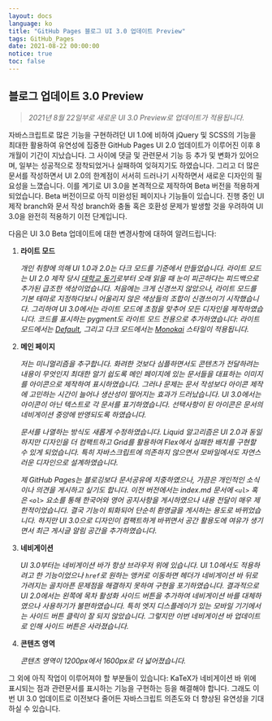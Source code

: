 ```yaml
---
layout: docs
language: ko
title: "GitHub Pages 블로그 UI 3.0 업데이트 Preview"
tags: GitHub_Pages
date: 2021-08-22 00:00:00
notice: true
toc: false
---
```

## 블로그 업데이트 3.0 Preview
> *2021년 8월 22일부로 새로운 UI 3.0 Preview로 업데이트가 적용됩니다.*

자바스크립트로 많은 기능을 구현하려던 UI 1.0에 비하여 jQuery 및 SCSS의 기능을 최대한 활용하여 유연성에 집중한 GitHub Pages UI 2.0 업데이트가 이루어진 이후 8개월이 기간이 지났습니다. 그 사이에 댓글 및 관련문서 기능 등 추가 및 변화가 있어으며, 일부는 성공적으로 정착되었거나 실패하여 잊혀지기도 하였습니다. 그리고 더 많은 문서를 작성하면서 UI 2.0의 한계점이 서서히 드러나기 시작하면서 새로운 디자인의 필요성을 느꼈습니다. 이를 계기로 UI 3.0을 본격적으로 제작하여 Beta 버전을 적용하게 되었습니다. Beta 버전이므로 아직 미완성된 페이지나 기능들이 있습니다. 진행 중인 UI 제작 branch와 문서 작성 branch와 충돌 혹은 호환성 문제가 발생할 것을 우려하여 UI 3.0을 완전히 적용하기 이전 단계입니다.

다음은 UI 3.0 Beta 업데이트에 대한 변경사항에 대하여 알려드립니다:

1. **라이트 모드**

    *개인 취향에 의해 UI 1.0과 2.0는 다크 모드를 기준에서 만들었습니다. 라이트 모드는 UI 2.0 제작 당시 [대학교 동기](https://moonyeol.github.io/)로부터 오래 읽을 때 눈이 피곤하다는 피드백으로 추가된 급조한 색상이었습니다. 처음에는 크게 신경쓰지 않았으나, 라이트 모드를 기본 테마로 지정하다보니 어울리지 않은 색상들의 조합이 신경쓰이기 시작했습니다. 그리하여 UI 3.0에서는 라이트 모드에 초점을 맞추어 모든 디자인을 제작하였습니다. 코드를 표시하는 pygment도 라이트 모드 전용으로 추가하였습니다: 라이트 모드에서는 [Default](https://raw.githubusercontent.com/jwarby/jekyll-pygments-themes/master/default.css), 그리고 다크 모드에서는 [Monokai](https://raw.githubusercontent.com/jwarby/jekyll-pygments-themes/master/monokai.css) 스타일이 적용됩니다.*

1. **메인 페이지**

    *저는 미니멀리즘을 추구합니다. 화려한 것보다 심플하면서도 콘텐츠가 전달하려는 내용이 무엇인지 최대한 알기 쉽도록 메인 페이지에 있는 문서들을 대표하는 이미지를 아이콘으로 제작하여 표시하였습니다. 그러나 문제는 문서 작성보다 아이콘 제작에 고민하는 시간이 늘어나 생산성이 떨어지는 효과가 드러났습니다. UI 3.0에서는 아이콘이 아닌 텍스트로 각 문서를 표기하였습니다. 선택사항이 된 아이콘은 문서의 네비게이션 중앙에 반영되도록 하였습니다.*

    *문서를 나열하는 방식도 새롭게 수정하였습니다. Liquid 알고리즘은 UI 2.0과 동일하지만 디자인을 더 컴팩트하고 Grid를 활용하여 Flex에서 실패한 배치를 구현할 수 있게 되었습니다. 특히 자바스크립트에 의존하지 않으면서 모바일에서도 자연스러운 디자인으로 설계하였습니다.*

    *제 GitHub Pages는 블로깅보다 문서공유에 치중하였으나, 가끔은 개인적인 소식이나 의견을 게시하고 싶기도 합니다. 이전 버전에서는 index.md 문서에 `<ul>` 혹은 `<ol>` 요소를 통해 한국어와 영어 공지사항을 게시하였으나 내용 전달이 매우 제한적이었습니다. 결국 기능이 퇴화되어 단순히 환영글을 게시하는 용도로 바뀌었습니다. 하지만 UI 3.0으로 디자인이 컴팩트하게 바뀌면서 공간 활용도에 여유가 생기면서 최근 게시글 알림 공간을 추가하였습니다.*

1. **네비게이션**

    *UI 3.0부터는 네비게이션 바가 항상 브라우저 위에 있습니다. UI 1.0에서도 적용하려고 한 기능이었으나 `href`로 원하는 앵커로 이동하면 헤더가 네비게이션 바 뒤로 가려지는 골치아픈 문제점을 해결하지 못하여 구현을 포기하였습니다. 결과적으로 UI 2.0에서는 왼쪽에 목차 활성화 사이드 버튼을 추가하여 네비게이션 바를 대체하였으나 사용하기가 불편하였습니다. 특히 엣지 디스플레이가 있는 모바일 기기에서는 사이드 버튼 클릭이 잘 되지 않았습니다. 그렇지만 이번 네비게이션 바 업데이트로 인해 사이드 버튼은 사라졌습니다.*

1. **콘텐츠 영역**

    *콘텐츠 영역이 1200px에서 1600px로 더 넓어졌습니다.*

그 외에 아직 작업이 이루어져야 할 부분들이 있습니다: KaTeX가 네비게이션 바 위에 표시되는 점과 관련문서를 표시하는 기능을 구현하는 등을 해결해야 합니다. 그래도 이번 UI 3.0 업데이트로 이전보다 줄어든 자바스크립트 의존도와 더 향상된 유연성을 기대하실 수 있습니다.
